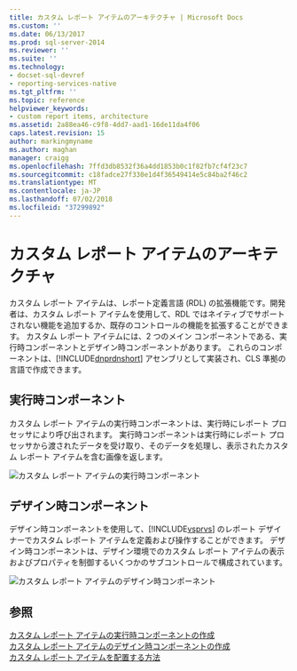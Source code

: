 ```yaml
---
title: カスタム レポート アイテムのアーキテクチャ | Microsoft Docs
ms.custom: ''
ms.date: 06/13/2017
ms.prod: sql-server-2014
ms.reviewer: ''
ms.suite: ''
ms.technology:
- docset-sql-devref
- reporting-services-native
ms.tgt_pltfrm: ''
ms.topic: reference
helpviewer_keywords:
- custom report items, architecture
ms.assetid: 2a88ea46-c9f8-4dd7-aad1-16de11da4f06
caps.latest.revision: 15
author: markingmyname
ms.author: maghan
manager: craigg
ms.openlocfilehash: 7ffd3db8532f36a4dd1853b0c1f82fb7cf4f23c7
ms.sourcegitcommit: c18fadce27f330e1d4f36549414e5c84ba2f46c2
ms.translationtype: MT
ms.contentlocale: ja-JP
ms.lasthandoff: 07/02/2018
ms.locfileid: "37299892"
---
```

# <a name="custom-report-item-architecture"></a>カスタム レポート アイテムのアーキテクチャ
  カスタム レポート アイテムは、レポート定義言語 (RDL) の拡張機能です。開発者は、カスタム レポート アイテムを使用して、RDL ではネイティブでサポートされない機能を追加するか、既存のコントロールの機能を拡張することができます。 カスタム レポート アイテムには、2 つのメイン コンポーネントである、実行時コンポーネントとデザイン時コンポーネントがあります。 これらのコンポーネントは、[!INCLUDE[dnprdnshort](../../includes/dnprdnshort-md.md)] アセンブリとして実装され、CLS 準拠の言語で作成できます。  
  
## <a name="the-run-time-component"></a>実行時コンポーネント  
 カスタム レポート アイテムの実行時コンポーネントは、実行時にレポート プロセッサにより呼び出されます。 実行時コンポーネントは実行時にレポート プロセッサから渡されたデータを受け取り、そのデータを処理し、表示されたカスタム レポート アイテムを含む画像を返します。  
  
 ![カスタム レポート アイテムの実行時コンポーネント](../../../2014/reporting-services/media/customreportitemrun-timecomponentarchitecture.gif "カスタム レポート アイテムの実行時コンポーネント")  
  
## <a name="the-design-time-component"></a>デザイン時コンポーネント  
 デザイン時コンポーネントを使用して、[!INCLUDE[vsprvs](../../includes/vsprvs-md.md)] のレポート デザイナーでカスタム レポート アイテムを定義および操作することができます。 デザイン時コンポーネントは、デザイン環境でのカスタム レポート アイテムの表示およびプロパティを制御するいくつかのサブコントロールで構成されています。  
  
 ![カスタム レポート アイテムのデザイン時コンポーネント](../../../2014/reporting-services/media/customreportitemdesign-timecomponentarchitecture.gif "カスタム レポート アイテムのデザイン時コンポーネント")  
  
## <a name="see-also"></a>参照  
 [カスタム レポート アイテムの実行時コンポーネントの作成](../custom-report-items/creating-a-custom-report-item-run-time-component.md)   
 [カスタム レポート アイテムのデザイン時コンポーネントの作成](../custom-report-items/creating-a-custom-report-item-design-time-component.md)   
 [カスタム レポート アイテムを配置する方法](../custom-report-items/how-to-deploy-a-custom-report-item.md)  
  
  
